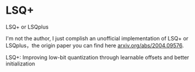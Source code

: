 # LSQ+
LSQ+ or LSQplus

I'm not the author, I just complish an unofficial implementation of LSQ+ or LSQplus，the origin paper you can find here [arxiv.org/abs/2004.09576](https://arxiv.org/abs/2004.09576).

LSQ+: Improving low-bit quantization through learnable offsets and better initialization
